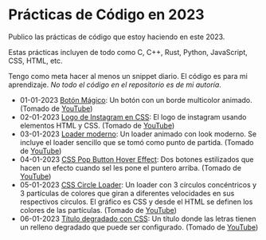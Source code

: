 # Prácticas de Código en 2023

Publico las prácticas de código que estoy haciendo en este 2023.

Estas prácticas incluyen de todo como C, C++, Rust, Python, JavaScript, CSS, HTML, etc.

Tengo como meta hacer al menos un snippet diario. El código es para mi aprendizaje. *No todo el código en el repositorio es de mi autoría*.

* 01-01-2023 [Botón Mágico](https://codepen.io/bixo/pen/xxJOgyd): Un botón con un borde multicolor animado. (Tomado de [YouTube](https://www.youtube.com/shorts/EORCZ2imaQo))
* 02-01-2023 [Logo de Instagram en CSS](https://codepen.io/bixo/pen/yLqJmoa): El logo de instagram usando elementos HTML y CSS. (Tomado de [YouTube](https://www.youtube.com/shorts/SpFJ0KzTFmk))
* 03-01-2023 [Loader moderno](https://codepen.io/bixo/pen/jOpMGJz): Un loader animado con look moderno. Se incluye el loader sencillo que se tomó como punto de partida. (Tomado de [YouTube](https://www.youtube.com/shorts/jF1elSct-SE))
* 04-01-2023 [CSS Pop Button Hover Effect](https://codepen.io/bixo/pen/VwBmbXJ): Dos botones estilizados que hacen un efecto cuando sel les pone el puntero arriba. (Tomado de [YouTube](https://www.youtube.com/shorts/ZOcOmhE6ENg))
* 05-01-2023 [CSS Circle Loader](https://codepen.io/bixo/pen/wvxojeN): Un loader con 3 círculos concéntricos y 3 partículas de colores que giran a diferentes velocidades en sus respectivos círculos. El gráfico es CSS y desde el HTML se definen los colores de las partículas. (Tomado de [YouTube](https://www.youtube.com/shorts/VHl6E200ysc))
* 06-01-2023 [Título degradado con CSS](https://codepen.io/bixo/pen/RwBoBaa): Un título donde las letras tienen un relleno degradado que puede ser configurado. (Tomado de [YouTube](https://www.youtube.com/shorts/EORCZ2imaQo))
